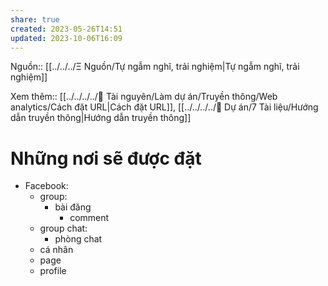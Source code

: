 ```yaml
---
share: true
created: 2023-05-26T14:51
updated: 2023-10-06T16:09
---
```

Nguồn:: [[../../../Ξ Nguồn/Tự ngẫm nghĩ, trải nghiệm|Tự ngẫm nghĩ, trải nghiệm]]

Xem thêm:: [[../../../../📜 Tài nguyên/Làm dự án/Truyền thông/Web analytics/Cách đặt URL|Cách đặt URL]], [[../../../../📐 Dự án/7 Tài liệu/Hướng dẫn truyền thông|Hướng dẫn truyền thông]]
# Những nơi sẽ được đặt
- Facebook:
	- group:
		- bài đăng
			- comment
	- group chat:
		- phòng chat
	- cá nhân
	- page
	- profile
